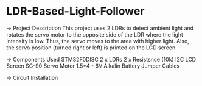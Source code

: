 # LDR-Based-Light-Follower

-> Project Description
This project uses 2 LDRs to detect ambient light and rotates the servo motor to the opposite side of the LDR where the light intensity is low. Thus, the servo moves to the area with higher light. Also, the servo position (turned right or left) is printed on the LCD screen.

-> Components Used
STM32F0DISC
2 x LDRs
2 x Resistsnce (10k)
I2C LCD Screen 
SG-90 Servo Motor
1.5*4 - 6V Alkalin Battery
Jumper Cables

-> Circuit Installation 






